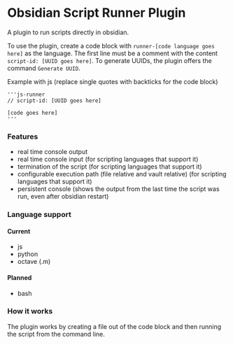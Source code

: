 # Obsidian Script Runner Plugin

A plugin to run scripts directly in obsidian.

To use the plugin, create a code block with `runner-[code language goes here]` as the language.
The first line must be a comment with the content `script-id: [UUID goes here]`.
To generate UUIDs, the plugin offers the command `Generate UUID`.

Example with js (replace single quotes with backticks for the code block)

```
'''js-runner
// script-id: [UUID goes here]

[code goes here]
'''
```

### Features

-   real time console output
-   real time console input (for scripting languages that support it)
-   termination of the script (for scripting languages that support it)
-   configurable execution path (file relative and vault relative) (for scripting languages that support it)
-   persistent console (shows the output from the last time the script was run, even after obsidian restart)

### Language support

#### Current

-   js
-   python
-   octave (.m)

#### Planned

-   bash

### How it works

The plugin works by creating a file out of the code block and then running the script from the command line.
